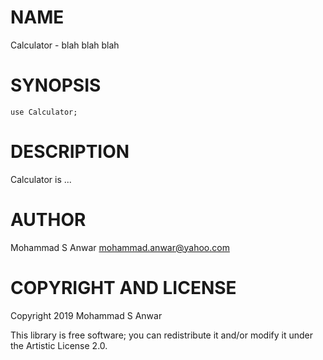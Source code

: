 NAME
====

Calculator - blah blah blah

SYNOPSIS
========

```perl6
use Calculator;
```

DESCRIPTION
===========

Calculator is ...

AUTHOR
======

Mohammad S Anwar <mohammad.anwar@yahoo.com>

COPYRIGHT AND LICENSE
=====================

Copyright 2019 Mohammad S Anwar

This library is free software; you can redistribute it and/or modify it under the Artistic License 2.0.


